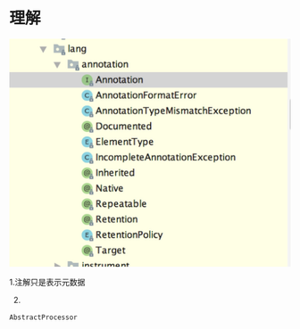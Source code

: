 # 理解

![](../../.gitbook/assets/image%20%289%29.png)

1.注解只是表示元数据

2.



```text
AbstractProcessor
```

 

